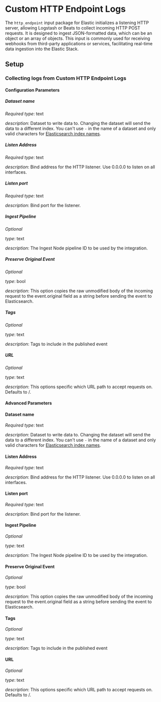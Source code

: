 # Custom HTTP Endpoint Logs

The `http_endpoint` input package for Elastic initializes a listening HTTP server, allowing Logstash or Beats to collect incoming HTTP POST requests. It is designed to ingest JSON-formatted data, which can be an object or an array of objects.
This input is commonly used for receiving webhooks from third-party applications or services, facilitating real-time data ingestion into the Elastic Stack.


## Setup

### Collecting logs from Custom HTTP Endpoint Logs

#### Configuration Parameters

##### Dataset name
*Required*
*type*: text

*description*: Dataset to write data to. Changing the dataset will send the data to a different index. You can't use `-` in the name of a dataset and only valid characters for [Elasticsearch index names](https://www.elastic.co/guide/en/elasticsearch/reference/current/docs-index_.html).

##### Listen Address
*Required*
*type*: text

*description*: Bind address for the HTTP listener. Use 0.0.0.0 to listen on all interfaces.

##### Listen port
*Required*
*type*: text

*description*: Bind port for the listener.

##### Ingest Pipeline
*Optional*

*type*: text

*description*: The Ingest Node pipeline ID to be used by the integration.

##### Preserve Original Event
*Optional*

*type*: bool

*description*: This option copies the raw unmodified body of the incoming request to the event.original field as a string before sending the event to Elasticsearch.
##### Tags
*Optional*

*type*: text

*description*: Tags to include in the published event
##### URL
*Optional*

*type*: text

*description*: This options specific which URL path to accept requests on. Defaults to /.

#### Advanced Parameters

#### Dataset name
*Required*
*type*: text

*description*: Dataset to write data to. Changing the dataset will send the data to a different index. You can't use `-` in the name of a dataset and only valid characters for [Elasticsearch index names](https://www.elastic.co/guide/en/elasticsearch/reference/current/docs-index_.html).

#### Listen Address
*Required*
*type*: text

*description*: Bind address for the HTTP listener. Use 0.0.0.0 to listen on all interfaces.

#### Listen port
*Required*
*type*: text

*description*: Bind port for the listener.

#### Ingest Pipeline
*Optional*

*type*: text

*description*: The Ingest Node pipeline ID to be used by the integration.

#### Preserve Original Event
*Optional*

*type*: bool

*description*: This option copies the raw unmodified body of the incoming request to the event.original field as a string before sending the event to Elasticsearch.
#### Tags
*Optional*

*type*: text

*description*: Tags to include in the published event
#### URL
*Optional*

*type*: text

*description*: This options specific which URL path to accept requests on. Defaults to /.

